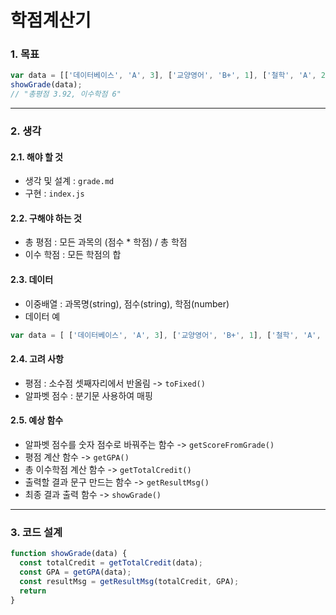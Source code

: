 학점계산기
===
### 1. 목표
```javascript
var data = [['데이터베이스', 'A', 3], ['교양영어', 'B+', 1], ['철학', 'A', 2]];
showGrade(data);
// "총평점 3.92, 이수학점 6"
```
----------
### 2. 생각
#### 2.1. 해야 할 것
* 생각 및 설계 : `grade.md`
* 구현 : `index.js`
#### 2.2. 구해야 하는 것
* 총 평점 : 모든 과목의 (점수 * 학점) / 총 학점
* 이수 학점 : 모든 학점의 합
#### 2.3. 데이터
* 이중배열 : 과목명(string), 점수(string), 학점(number) 
* 데이터 예
```javascript
var data = [ ['데이터베이스', 'A', 3], ['교양영어', 'B+', 1], ['철학', 'A', 2]];
```
#### 2.4. 고려 사항
* 평점 : 소수점 셋째자리에서 반올림 -> `toFixed()`
* 알파벳 점수 : 분기문 사용하여 매핑
#### 2.5. 예상 함수
* 알파벳 점수를 숫자 점수로 바꿔주는 함수 -> `getScoreFromGrade()`
* 평점 계산 함수 -> `getGPA()`
* 총 이수학점 계산 함수 -> `getTotalCredit()`
* 출력할 결과 문구 만드는 함수 -> `getResultMsg()`
* 최종 결과 출력 함수 -> `showGrade()`
----------
### 3. 코드 설계
```javascript
function showGrade(data) {
  const totalCredit = getTotalCredit(data);
  const GPA = getGPA(data);
  const resultMsg = getResultMsg(totalCredit, GPA);
  return 
}
```
